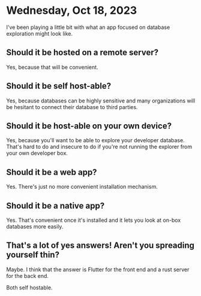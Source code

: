 # Wednesday, Oct 18, 2023

I've been playing a little bit with what an app focused on database exploration might look like.

## Should it be hosted on a remote server?

Yes, because that will be convenient.

## Should it be self host-able?

Yes, because databases can be highly sensitive and many organizations will be hesitant to connect their database to third parties.

## Should it be host-able on your own device?

Yes, because you'll want to be able to explore your developer database.
That's hard to do and insecure to do if you're not running the explorer from your own developer box.

## Should it be a web app?

Yes.  There's just no more convenient installation mechanism.

## Should it be a native app?

Yes.  That's convenient once it's installed and it lets you look at on-box databases more easily.

## That's a lot of yes answers!  Aren't you spreading yourself thin?

Maybe.
I think that the answer is Flutter for the front end and a rust server for the back end.

Both self hostable.
